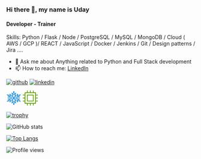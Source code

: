 ### Hi there 👋, my name is Uday
#### Developer - Trainer

Skills: Python / Flask / Node / PostgreSQL / MySQL / MongoDB / Cloud ( AWS / GCP )/ REACT / JavaScript / Docker / Jenkins / Git / Design patterns / Jira ....

- 💬 Ask me about Anything related to Python and Full Stack development 
- 📫 How to reach me: [LinkedIn](https://www.linkedin.com/in/umishra47/)


[<img src='https://cdn.jsdelivr.net/npm/simple-icons@3.0.1/icons/github.svg' alt='github' height='40'>](https://github.com/udkumar)  [<img src='https://cdn.jsdelivr.net/npm/simple-icons@3.0.1/icons/linkedin.svg' alt='linkedin' height='40'>](https://www.linkedin.com/in/umishra47/)

<a href='https://archiveprogram.github.com/'><img src='https://raw.githubusercontent.com/acervenky/animated-github-badges/master/assets/acbadge.gif' width='40' height='40'></a> <a href='https://docs.github.com/en/developers'><img src='https://raw.githubusercontent.com/acervenky/animated-github-badges/master/assets/devbadge.gif' width='40' height='40'></a> 

[![trophy](https://github-profile-trophy.vercel.app/?username=udkumar)](https://github.com/ryo-ma/github-profile-trophy)

![GitHub stats](https://github-readme-stats.vercel.app/api?username=udkumar&show_icons=true)  

[![Top Langs](https://github-readme-stats.vercel.app/api/top-langs/?username=udkumar)](https://github.com/anuraghazra/github-readme-stats)

![Profile views](https://gpvc.arturio.dev/udkumar)  

